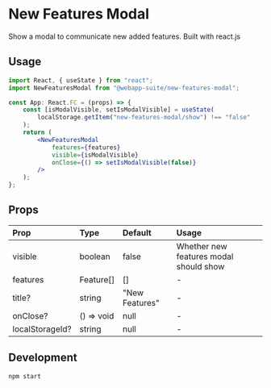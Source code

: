 # New Features Modal

Show a modal to communicate new added features. Built with react.js

## Usage

```jsx
import React, { useState } from "react";
import NewFeaturesModal from "@webapp-suite/new-features-modal";

const App: React.FC = (props) => {
    const [isModalVisible, setIsModalVisible] = useState(
        localStorage.getItem("new-features-modal/show") !== "false"
    );
    return (
        <NewFeaturesModal
            features={features}
            visible={isModalVisible}
            onClose={() => setIsModalVisible(false)}
        />
    );
};
```

## Props

| Prop            | Type       | Default        | Usage                                  |
| :-------------- | :--------- | :------------- | :------------------------------------- |
| visible         | boolean    | false          | Whether new features modal should show |
| features        | Feature[]  | []             | -                                      |
| title?          | string     | "New Features" | -                                      |
| onClose?        | () => void | null           | -                                      |
| localStorageId? | string     | null           | -                                      |

## Development

```bash
npm start
```
